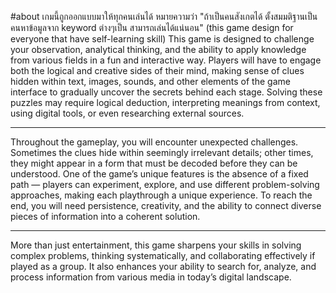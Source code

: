 #about
เกมนี้ถูกออกแบบมาให้ทุกคนเล่นได้ หมายความว่า "ถ้าเป็นคนสังเกตได้ ตั้งสมมติฐานเป็น คนหาข้อมูลจาก keyword ต่างๆเป็น สามารถเล่นได้แน่นอน" (this game design for everyone that have self-learning skill)
This game is designed to challenge your observation, analytical thinking, and the ability to apply knowledge
from various fields in a fun and interactive way. Players will have to engage both the logical and creative
sides of their mind, making sense of clues hidden within text, images, sounds, and other elements of the
game interface to gradually uncover the secrets behind each stage. Solving these puzzles may require logical
deduction, interpreting meanings from context, using digital tools, or even researching external sources.

--------------------------------------------------------

Throughout the gameplay, you will encounter unexpected challenges. Sometimes the clues hide within
seemingly irrelevant details; other times, they might appear in a form that must be decoded before they can
be understood. One of the game’s unique features is the absence of a fixed path — players can experiment,
explore, and use different problem-solving approaches, making each playthrough a unique experience. To
reach the end, you will need persistence, creativity, and the ability to connect diverse pieces of information
into a coherent solution.

--------------------------------------------------------

More than just entertainment, this game sharpens your skills in solving complex problems, thinking
systematically, and collaborating effectively if played as a group. It also enhances your ability to search for,
analyze, and process information from various media in today’s digital landscape.
